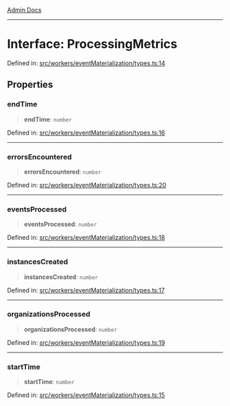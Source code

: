 [Admin Docs](/)

***

# Interface: ProcessingMetrics

Defined in: [src/workers/eventMaterialization/types.ts:14](https://github.com/gautam-divyanshu/talawa-api/blob/84910820371ade6fdca33545b3a0fc1e929731b2/src/workers/eventMaterialization/types.ts#L14)

## Properties

### endTime

> **endTime**: `number`

Defined in: [src/workers/eventMaterialization/types.ts:16](https://github.com/gautam-divyanshu/talawa-api/blob/84910820371ade6fdca33545b3a0fc1e929731b2/src/workers/eventMaterialization/types.ts#L16)

***

### errorsEncountered

> **errorsEncountered**: `number`

Defined in: [src/workers/eventMaterialization/types.ts:20](https://github.com/gautam-divyanshu/talawa-api/blob/84910820371ade6fdca33545b3a0fc1e929731b2/src/workers/eventMaterialization/types.ts#L20)

***

### eventsProcessed

> **eventsProcessed**: `number`

Defined in: [src/workers/eventMaterialization/types.ts:18](https://github.com/gautam-divyanshu/talawa-api/blob/84910820371ade6fdca33545b3a0fc1e929731b2/src/workers/eventMaterialization/types.ts#L18)

***

### instancesCreated

> **instancesCreated**: `number`

Defined in: [src/workers/eventMaterialization/types.ts:17](https://github.com/gautam-divyanshu/talawa-api/blob/84910820371ade6fdca33545b3a0fc1e929731b2/src/workers/eventMaterialization/types.ts#L17)

***

### organizationsProcessed

> **organizationsProcessed**: `number`

Defined in: [src/workers/eventMaterialization/types.ts:19](https://github.com/gautam-divyanshu/talawa-api/blob/84910820371ade6fdca33545b3a0fc1e929731b2/src/workers/eventMaterialization/types.ts#L19)

***

### startTime

> **startTime**: `number`

Defined in: [src/workers/eventMaterialization/types.ts:15](https://github.com/gautam-divyanshu/talawa-api/blob/84910820371ade6fdca33545b3a0fc1e929731b2/src/workers/eventMaterialization/types.ts#L15)

